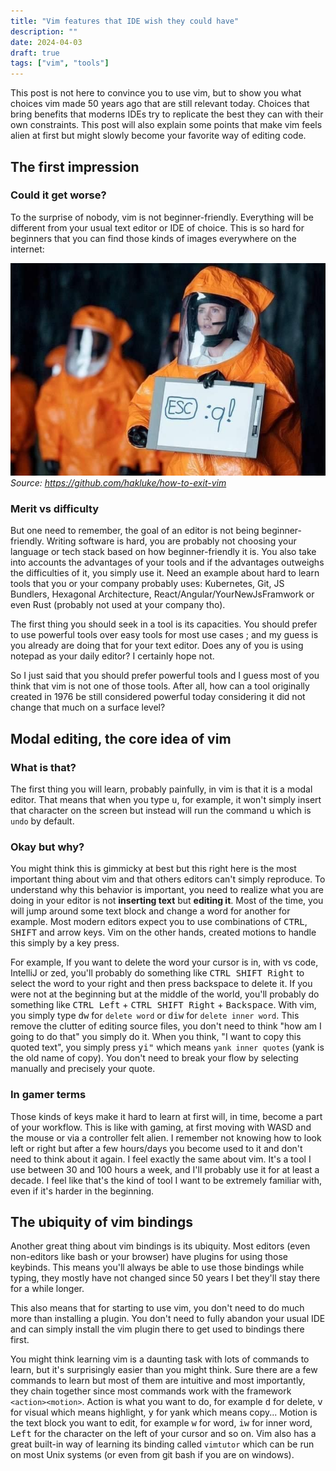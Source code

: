```yaml
---
title: "Vim features that IDE wish they could have"
description: ""
date: 2024-04-03
draft: true
tags: ["vim", "tools"]
---
```


This post is not here to convince you to use vim, but to show you what choices vim made 50 years ago that are still relevant today. Choices that bring benefits that moderns IDEs try to replicate the best they can with their own constraints. This post will also explain some points that make vim feels alien at first but might slowly become your favorite way of editing code.

## The first impression

### Could it get worse?

To the surprise of nobody, vim is not beginner-friendly. Everything will be different from your usual text editor or IDE of choice. This is so hard for beginners that you can find those kinds of images everywhere on the internet:

![exit vim first contact way](exit-vim.png)
 *Source: https://github.com/hakluke/how-to-exit-vim*

### Merit vs difficulty

But one need to remember, the goal of an editor is not being beginner-friendly. Writing software is hard, you are probably not choosing your language or tech stack based on how beginner-friendly it is. You also take into accounts the advantages of your tools and if the advantages outweighs the difficulties of it, you simply use it. Need an example about hard to learn tools that you or your company probably uses: Kubernetes, Git, JS Bundlers, Hexagonal Architecture, React/Angular/YourNewJsFramwork or even Rust (probably not used at your company tho).

The first thing you should seek in a tool is its capacities. You should prefer to use powerful tools over easy tools for most use cases ; and my guess is you already are doing that for your text editor. Does any of you is using notepad as your daily editor? I certainly hope not.

So I just said that you should prefer powerful tools and I guess most of you think that vim is not one of those tools. After all, how can a tool originally created in 1976 be still considered powerful today considering it did not change that much on a surface level?

## Modal editing, the core idea of vim

### What is that?

The first thing you will learn, probably painfully, in vim is that it is a modal editor. That means that when you type <kbd>u</kbd>, for example, it won't simply insert that character on the screen but instead will run the command <kbd>u</kbd> which is `undo` by default.

### Okay but why?

You might think this is gimmicky at best but this right here is the most important thing about vim and that others editors can't simply reproduce. To understand why this behavior is important, you need to realize what you are doing in your editor is not **inserting text** but **editing it**. Most of the time, you will jump around some text block and change a word for another for example. Most modern editors expect you to use combinations of <kbd>CTRL</kbd>, <kbd>SHIFT</kbd> and arrow keys. Vim on the other hands, created motions to handle this simply by a key press.

For example, If you want to delete the word your cursor is in, with vs code, IntelliJ or zed, you'll probably do something like <kbd>CTRL SHIFT Right</kbd> to select the word to your right and then press backspace to delete it. If you were not at the beginning but at the middle of the world, you'll probably do something like <kbd>CTRL Left</kbd> + <kbd>CTRL SHIFT Right</kbd> + <kbd>Backspace</kbd>. With vim, you simply type <kbd>dw</kbd> for `delete word` or <kbd>diw</kbd> for `delete inner word`. This remove the clutter of editing source files, you don't need to think "how am I going to do that" you simply do it. When you think, "I want to copy this quoted text", you simply press <kbd>yi"</kbd> which means `yank inner quotes` (yank is the old name of copy). You don't need to break your flow by selecting manually and precisely your quote.

### In gamer terms

Those kinds of keys make it hard to learn at first will, in time, become a part of your workflow. This is like with gaming, at first moving with WASD and the mouse or via a controller felt alien. I remember not knowing how to look left or right but after a few hours/days you become used to it and don't need to think about it again. I feel exactly the same about vim. It's a tool I use between 30 and 100 hours a week, and I'll probably use it for at least a decade. I feel like that's the kind of tool I want to be extremely familiar with, even if it's harder in the beginning.

## The ubiquity of vim bindings

Another great thing about vim bindings is its ubiquity. Most editors (even non-editors like bash or your browser) have plugins for using those keybinds. This means you'll always be able to use those bindings while typing, they mostly have not changed since 50 years I bet they'll stay there for a while longer.

This also means that for starting to use vim, you don't need to do much more than installing a plugin. You don't need to fully abandon your usual IDE and can simply install the vim plugin there to get used to bindings there first.

You might think learning vim is a daunting task with lots of commands to learn, but it's surprisingly easier than you might think. Sure there are a few commands to learn but most of them are intuitive and most importantly, they chain together since most commands work with the framework `<action><motion>`. Action is what you want to do, for example <kbd>d</kbd> for delete, <kbd>v</kbd> for visual which means highlight, <kbd>y</kbd> for yank which means copy... Motion is the text block you want to edit, for example <kbd>w</kbd> for word, <kbd>iw</kbd> for inner word, <kbd>Left</kbd> for the character on the left of your cursor and so on.
Vim also has a great built-in way of learning its binding called `vimtutor` which can be run on most Unix systems (or even from git bash if you are on windows).

## 

<!-- vim: wrap -->
